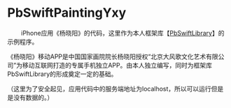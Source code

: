 # PbSwiftPaintingYxy #

        iPhone应用《杨晓阳》的代码，这里作为本人框架库【[PbSwiftLibrary](https://github.com/ProteanBear/ProteanBear_Swift)】的示例程序。

​	《杨晓阳》移动APP是中国国家画院院长杨晓阳授权“北京大风歌文化艺术有限公司”为移动互联网打造的专属手机独立APP。由本人独立编写，同时为框架库PbSwiftLibrary的形成奠定一定的基础。

​	（这里为了安全起见，应用代码中的服务端地址为localhost，所以可以运行但是是没有数据的。）
